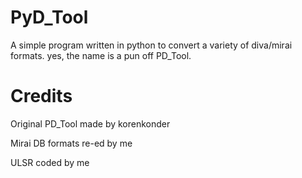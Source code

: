 # PyD_Tool
A simple program written in python to convert a variety of diva/mirai formats. yes, the name is a pun off PD_Tool.

# Credits
Original PD_Tool made by korenkonder

Mirai DB formats re-ed by me

ULSR coded by me
